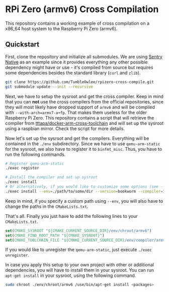 # RPi Zero (armv6) Cross Compilation

This repository contains a working example of cross compilation on a x86_64 host system to the Raspberry Pi Zero (armv6).

## Quickstart

First, clone the repository and initialize all submodules. We are using [Sentry Native](https://github.com/getsentry/sentry-native) as an example since it provides everything any other possible dependency might have or use - it's compiled from source but requires some dependencies besides the standard library (`curl` and `zlib`).

```bash
git clone https://github.com/TumbleOwlee/rpizero-cross-compile.git
git submodule update --init --recursive
```

Next, we have to setup the sysroot and get the cross compiler. Keep in mind that you can **not** use the cross compilers from the official repositories, since they will most likely have dropped support of `armv6` and will be compiled with `--with-arch=armv7-a+fp`. That makes them useless for the older Raspberry Pi Zero. This repository contains a script that will retrieve the compiler from [tttapa/docker-arm-cross-toolchain](https://github.com/tttapa/docker-arm-cross-toolchain/) and will set up the sysroot using a raspbian mirror. Check the script for more details.

Now let's set up the sysroot and get the compilers. Everything will be contained in the `./env` subdirectory. Since we have to use `qemu-arm-static` for the sysroot, we also have to register it to `binfmt_misc`. Thus, you have to run the following commands.

```bash
# Register qemu-arm-static
./exec register

# Install the compiler and set up sysroot
./exec install
# Or alternatively, if you would like to customize some options (see --help)
./exec install --env=./path/to/some/dir --version=bookworm --compiler=12
```

Keep in mind, if you specify a custom path using `--env`, you will also have to change the paths in the `CMakeLists.txt`.

That's all. Finally you just have to add the following lines to your `CMakeLists.txt`.

```cmake
set(CMAKE_SYSROOT "${CMAKE_CURRENT_SOURCE_DIR}/env/chroot/armv6")
set(CMAKE_FIND_ROOT_PATH "${CMAKE_SYSROOT}")
set(CMAKE_TOOLCHAIN_FILE "${CMAKE_CURRENT_SOURCE_DIR}/env/compiler/armv6/x-tools/armv6-rpi-linux-gnueabihf/armv6-rpi-linux-gnueabihf.toolchain.cmake")
```

If you would like to unregister the `qemu-arm-static`, just execute `./exec unregister`.

In case you apply this setup to your own project with other or additional dependencies, you will have to install them in your sysroot. You can run `apt-get install` in your sysroot, using the following command.

```bash
sudo chroot ./env/chroot/armv6 /use/bin/apt-get install <packages>
```
